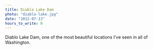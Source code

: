 ```yaml
---
title: Diablo Lake Dam
photo: "diablo-lake.jpg"
date: "2012-07-13"
hours_to_write: 0
---
```


Diablo Lake Dam, one of the most beautiful locations I've seen in all of Washington.
